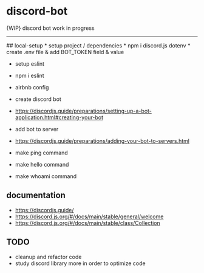 # discord-bot
{WIP} discord bot work in progress 
<hr> 
## local-setup  
  * setup project / dependencies  
      * npm i discord.js dotenv 
      * create .env file & add BOT_TOKEN field & value 
    
  * setup eslint 
  * npm i eslint 
  * airbnb config 
      
  * create discord bot  
  * https://discordjs.guide/preparations/setting-up-a-bot-application.html#creating-your-bot 
    
  * add bot to server 
  * https://discordjs.guide/preparations/adding-your-bot-to-servers.html 
      
  * make ping command 
  * make hello command 
  * make whoami command 


## documentation 
  * https://discordjs.guide/ 
  * https://discord.js.org/#/docs/main/stable/general/welcome 
  * https://discord.js.org/#/docs/main/stable/class/Collection

 
## TODO 
 * cleanup and refactor code  
 * study discord library more in order to optimize code 
